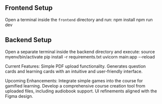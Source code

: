 ## Frontend Setup

Open a terminal inside the `frontend` directory and run:
npm install
npm run dev

## Backend Setup
Open a separate terminal inside the backend directory and execute:
source myenv/bin/activate
pip install -r requirements.txt
uvicorn main:app --reload

Current Features:
Simple PDF upload functionality.
Generates question cards and learning cards with an intuitive and user-friendly interface.

Upcoming Enhancements:
Integrate simple games into the course for gamified learning.
Develop a comprehensive course creation tool from uploaded files, including audiobook support.
UI refinements aligned with the Figma design.
